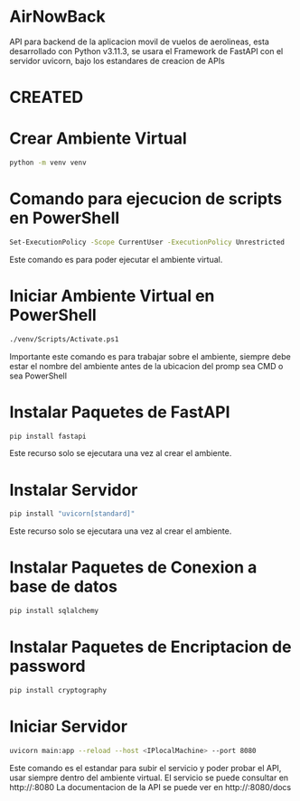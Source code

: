# AirNowBack

API para backend de la aplicacion movil de vuelos de aerolineas, esta desarrollado con Python v3.11.3,
se usara el Framework de FastAPI con el servidor uvicorn, bajo los estandares de creacion de APIs

# CREATED

# Crear Ambiente Virtual

```sh
python -m venv venv
```

# Comando para ejecucion de scripts en PowerShell

```sh
Set-ExecutionPolicy -Scope CurrentUser -ExecutionPolicy Unrestricted
```

Este comando es para poder ejecutar el ambiente virtual.

# Iniciar Ambiente Virtual en PowerShell

```sh
./venv/Scripts/Activate.ps1
```

Importante este comando es para trabajar sobre el ambiente,
siempre debe estar el nombre del ambiente antes de la ubicacion
del promp sea CMD o sea PowerShell

# Instalar Paquetes de FastAPI

```sh
pip install fastapi
```

Este recurso solo se ejecutara una vez al crear el ambiente.

# Instalar Servidor

```sh
pip install "uvicorn[standard]"
```

Este recurso solo se ejecutara una vez al crear el ambiente.

# Instalar Paquetes de Conexion a base de datos

```sh
pip install sqlalchemy
```

# Instalar Paquetes de Encriptacion de password

```sh
pip install cryptography
```

# Iniciar Servidor

```sh
uvicorn main:app --reload --host <IPlocalMachine> --port 8080
```

Este comando es el estandar para subir el servicio y poder probar el API,
usar siempre dentro del ambiente virtual.
El servicio se puede consultar en http://<IPlocalMachine>:8080
La documentacion de la API se puede ver en http://<IPlocalMachine>:8080/docs

